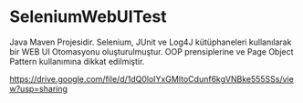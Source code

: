 # SeleniumWebUITest

Java Maven Projesidir. Selenium, JUnit ve Log4J kütüphaneleri kullanılarak bir WEB UI Otomasyonu oluşturulmuştur. OOP prensiplerine ve Page Object Pattern kullanımına
dikkat edilmiştir. 

https://drive.google.com/file/d/1dQ0loIYxGMItoCdunf6kgVNBke555SSs/view?usp=sharing
